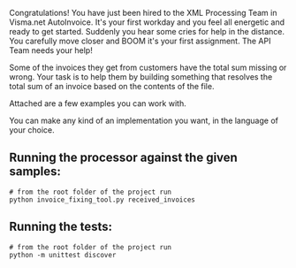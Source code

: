 Congratulations! You have just been hired to the XML Processing Team in Visma.net AutoInvoice.
It's your first workday and you feel all energetic and ready to get started.
Suddenly you hear some cries for help in the distance. You carefully move closer and BOOM it's your first assignment.
The API Team needs your help!

Some of the invoices they get from customers have the total sum missing or wrong. Your task is to help them by building
something that resolves the total sum of an invoice based on the contents of the file.

Attached are a few examples you can work with.

You can make any kind of an implementation you want, in the language of your choice.

## Running the processor against the given samples:
```
# from the root folder of the project run
python invoice_fixing_tool.py received_invoices
```

## Running the tests:
```
# from the root folder of the project run
python -m unittest discover
```